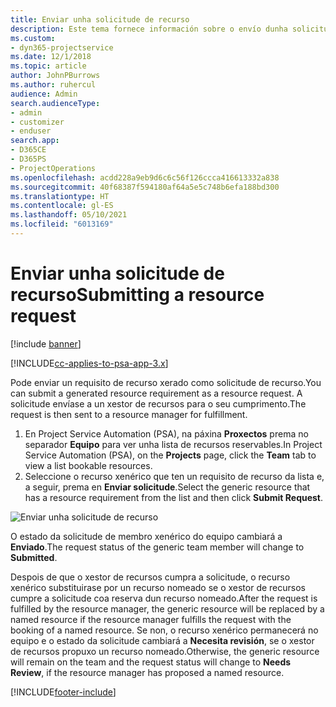 ```yaml
---
title: Enviar unha solicitude de recurso
description: Este tema fornece información sobre o envío dunha solicitude dun recurso de proxecto.
ms.custom:
- dyn365-projectservice
ms.date: 12/1/2018
ms.topic: article
author: JohnPBurrows
ms.author: ruhercul
audience: Admin
search.audienceType:
- admin
- customizer
- enduser
search.app:
- D365CE
- D365PS
- ProjectOperations
ms.openlocfilehash: acdd228a9eb9d6c6c56f126ccca416613332a838
ms.sourcegitcommit: 40f68387f594180af64a5e5c748b6efa188bd300
ms.translationtype: HT
ms.contentlocale: gl-ES
ms.lasthandoff: 05/10/2021
ms.locfileid: "6013169"
---
```

# <a name="submitting-a-resource-request"></a><span data-ttu-id="f2900-103">Enviar unha solicitude de recurso</span><span class="sxs-lookup"><span data-stu-id="f2900-103">Submitting a resource request</span></span>

[!include [banner](../includes/psa-now-project-operations.md)]

[!INCLUDE[cc-applies-to-psa-app-3.x](../includes/cc-applies-to-psa-app-3x.md)]

<span data-ttu-id="f2900-104">Pode enviar un requisito de recurso xerado como solicitude de recurso.</span><span class="sxs-lookup"><span data-stu-id="f2900-104">You can submit a generated resource requirement as a resource request.</span></span> <span data-ttu-id="f2900-105">A solicitude envíase a un xestor de recursos para o seu cumprimento.</span><span class="sxs-lookup"><span data-stu-id="f2900-105">The request is then sent to a resource manager for fulfillment.</span></span>

1. <span data-ttu-id="f2900-106">En Project Service Automation (PSA), na páxina **Proxectos** prema no separador **Equipo** para ver unha lista de recursos reservables.</span><span class="sxs-lookup"><span data-stu-id="f2900-106">In Project Service Automation (PSA), on the **Projects** page, click the **Team** tab to view a list bookable resources.</span></span> 
2. <span data-ttu-id="f2900-107">Seleccione o recurso xenérico que ten un requisito de recurso da lista e, a seguir, prema en **Enviar solicitude**.</span><span class="sxs-lookup"><span data-stu-id="f2900-107">Select the generic resource that has a resource requirement from the list and then click **Submit Request**.</span></span>

![Enviar unha solicitude de recurso](media/RM-how-to-18.png)

<span data-ttu-id="f2900-109">O estado da solicitude de membro xenérico do equipo cambiará a **Enviado**.</span><span class="sxs-lookup"><span data-stu-id="f2900-109">The request status of the generic team member will change to **Submitted**.</span></span>

<span data-ttu-id="f2900-110">Despois de que o xestor de recursos cumpra a solicitude, o recurso xenérico substituirase por un recurso nomeado se o xestor de recursos cumpre a solicitude coa reserva dun recurso nomeado.</span><span class="sxs-lookup"><span data-stu-id="f2900-110">After the request is fulfilled by the resource manager, the generic resource will be replaced by a named resource if the resource manager fulfills the request with the booking of a named resource.</span></span> <span data-ttu-id="f2900-111">Se non, o recurso xenérico permanecerá no equipo e o estado da solicitude cambiará a **Necesita revisión**, se o xestor de recursos propuxo un recurso nomeado.</span><span class="sxs-lookup"><span data-stu-id="f2900-111">Otherwise, the generic resource will remain on the team and the request status will change to **Needs Review**, if the resource manager has proposed a named resource.</span></span>


[!INCLUDE[footer-include](../includes/footer-banner.md)]